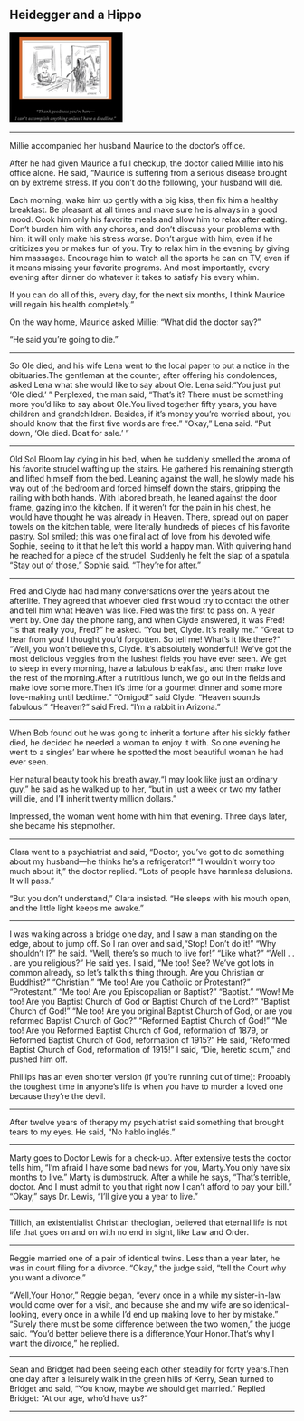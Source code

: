 ## Heidegger and a Hippo

<img src = "../src/Heidegger_hippo/deadline.png" width = "200px">

-----

Millie accompanied her husband Maurice to the doctor’s office. 

After he had given Maurice a full checkup, the doctor called Millie into his office alone. He said, “Maurice is suffering from a serious disease brought on by extreme stress. If you don’t do the following, your husband will die. 

Each morning, wake him up gently with a big kiss, then fix him a healthy breakfast. Be pleasant at all times and make sure he is always in a good mood. Cook him only his favorite meals and allow him to relax after eating. Don’t burden him with any chores, and don’t discuss your problems with him; it will only make his stress worse. Don’t argue with him, even if he criticizes you or makes fun of you. Try to relax him in the evening by giving him massages. Encourage him to watch all the sports he can on TV, even if it means missing your favorite programs. And most importantly, every evening after dinner do whatever it takes to satisfy his every whim. 

If you can do all of this, every day, for the next six months, I think Maurice will regain his health completely.” 

On the way home, Maurice asked Millie: “What did the doctor say?” 

“He said you’re going to die.”

-------

So Ole died, and his wife Lena went to the local paper to put a notice in the obituaries.The gentleman at the counter, after offering his condolences, asked Lena what she would like to say about Ole. Lena said:“You just put ‘Ole died.’ ” Perplexed, the man said, “That’s it? There must be something more you’d like to say about Ole.You lived together fifty years, you have children and grandchildren. Besides, if it’s money you’re worried about, you should know that the first five words are free.” “Okay,” Lena said. “Put down, ‘Ole died. Boat for sale.’ ”

--------

Old Sol Bloom lay dying in his bed, when he suddenly smelled the aroma of his favorite strudel wafting up the stairs. He gathered his remaining strength and lifted himself from the bed. Leaning against the wall, he slowly made his way out of the bedroom and forced himself down the stairs, gripping the railing with both hands. With labored breath, he leaned against the door frame, gazing into the kitchen. If it weren’t for the pain in his chest, he would have thought he was already in Heaven. There, spread out on paper towels on the kitchen table, were literally hundreds of pieces of his favorite pastry. Sol smiled; this was one final act of love from his devoted wife, Sophie, seeing to it that he left this world a happy man. With quivering hand he reached for a piece of the strudel. Suddenly he felt the slap of a spatula. “Stay out of those,” Sophie said. “They’re for after.”

-----------

Fred and Clyde had had many conversations over the years about the afterlife. They agreed that whoever died first would try to contact the other and tell him what Heaven was like. Fred was the first to pass on. A year went by. One day the phone rang, and when Clyde answered, it was Fred! “Is that really you, Fred?” he asked. “You bet, Clyde. It’s really me.” “Great to hear from you! I thought you’d forgotten. So tell me! What’s it like there?” “Well, you won’t believe this, Clyde. It’s absolutely wonderful! We’ve got the most delicious veggies from the lushest fields you have ever seen. We get to sleep in every morning, have a fabulous breakfast, and then make love the rest of the morning.After a nutritious lunch, we go out in the fields and make love some more.Then it’s time for a gourmet dinner and some more love-making until bedtime.” “Omigod!” said Clyde. “Heaven sounds fabulous!” “Heaven?” said Fred. “I’m a rabbit in Arizona.”

--------------

When Bob found out he was going to inherit a fortune after his sickly father died, he decided he needed a woman to enjoy it with. So one evening he went to a singles’ bar where he spotted the most beautiful woman he had ever seen.

Her natural beauty took his breath away.“I may look like just an ordinary guy,” he said as he walked up to her, “but in just a week or two my father will die, and I’ll inherit twenty million dollars.”

Impressed, the woman went home with him that evening. Three days later, she became his stepmother.

--------------


Clara went to a psychiatrist and said, “Doctor, you’ve got to do something about my husband—he thinks he’s a refrigerator!” “I wouldn’t worry too much about it,” the doctor replied. “Lots of people have harmless delusions. It will pass.”


“But you don’t understand,” Clara insisted. “He sleeps with his mouth open, and the little light keeps me awake.”

-------

I was walking across a bridge one day, and I saw a man standing on the edge, about to jump off. So I ran over and said,“Stop! Don’t do it!” “Why shouldn’t I?” he said. “Well, there’s so much to live for!” “Like what?” “Well . . . are you religious?” He said yes. I said, “Me too! See? We’ve got lots in common already, so let’s talk this thing through. Are you Christian or Buddhist?” “Christian.” “Me too! Are you Catholic or Protestant?” “Protestant.” “Me too! Are you Episcopalian or Baptist?” “Baptist.” “Wow! Me too! Are you Baptist Church of God or Baptist Church of the Lord?” “Baptist Church of God!” “Me too! Are you original Baptist Church of God, or are you reformed Baptist Church of God?” “Reformed Baptist Church of God!” “Me too! Are you Reformed Baptist Church of God, reformation of 1879, or Reformed Baptist Church of God, reformation of 1915?” He said, “Reformed Baptist Church of God, reformation of 1915!” I said, “Die, heretic scum,” and pushed him off.

Phillips has an even shorter version (if you’re running out of time): Probably the toughest time in anyone’s life is when you have to murder a loved one because they’re the devil.

-----------

After twelve years of therapy my psychiatrist said something that brought tears to my eyes. He said, “No hablo inglés.”

------------

Marty goes to Doctor Lewis for a check-up. After extensive tests the doctor tells him, “I’m afraid I have some bad news for you, Marty.You only have six months to live.” Marty is dumbstruck. After a while he says, “That’s terrible, doctor. And I must admit to you that right now I can’t afford to pay your bill.” “Okay,” says Dr. Lewis, “I’ll give you a year to live.”

-----------

Tillich, an existentialist Christian theologian, believed that eternal life is not life that goes on and on with no end in sight, like Law and Order.

-----------

Reggie married one of a pair of identical twins. Less than a year later, he was in court filing for a divorce. “Okay,” the judge said, “tell the Court why you want a divorce.”

“Well,Your Honor,” Reggie began, “every once in a while my sister-in-law would come over for a visit, and because she and my wife are so identical-looking, every once in a while I’d end up making love to her by mistake.” “Surely there must be some difference between the two women,” the judge said. “You’d better believe there is a difference,Your Honor.That‘s why I want the divorce,” he replied.

-----------

Sean and Bridget had been seeing each other steadily for forty years.Then one day after a leisurely walk in the green hills of Kerry, Sean turned to Bridget and said, “You know, maybe we should get married.” Replied Bridget: “At our age, who’d have us?”

----------















